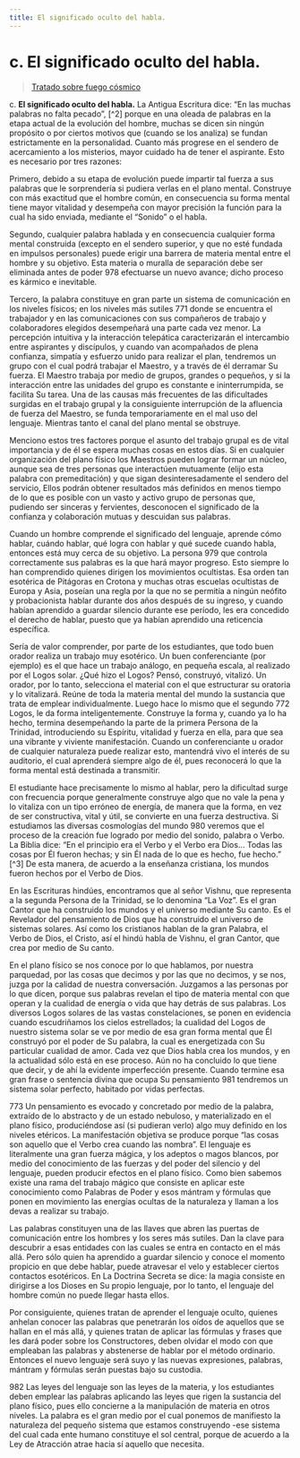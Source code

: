 ```yaml
---
title: El significado oculto del habla.
---
```


# c. El significado oculto del habla.

> [Tratado sobre fuego cósmico](/tratado-sobre-fuego-cosmico/el-hombre-y-los-espiritus-del-fuego#c-el-significado-oculto-del-habla)

c. **El significado oculto del habla.** La Antigua Escritura dice: “En las muchas palabras no falta pecado”, [^2] porque en una oleada de palabras en la etapa actual de la evolución del hombre, muchas se dicen sin ningún propósito o por ciertos motivos que (cuando se los analiza) se fundan estrictamente en la personalidad. Cuanto más progrese en el sendero de acercamiento a los misterios, mayor cuidado ha de tener el aspirante. Esto es necesario por tres razones:

Primero, debido a su etapa de evolución puede impartir tal fuerza a sus palabras que le sorprendería si pudiera verlas en el plano mental. Construye con más exactitud que el hombre común, en consecuencia su forma mental tiene mayor vitalidad y desempeña con mayor precisión la función para la cual ha sido enviada, mediante el “Sonido” o el habla.

Segundo, cualquier palabra hablada y en consecuencia cualquier forma mental construida (excepto en el sendero superior, y que no esté fundada en impulsos personales) puede erigir una barrera de materia mental entre el hombre y su objetivo. Esta materia o muralla de separación debe ser eliminada antes de poder <pin lang="en">978</pin> efectuarse un nuevo avance; dicho proceso es kármico e inevitable.

Tercero, la palabra constituye en gran parte un sistema de comunicación en los niveles físicos; en los niveles más sutiles <pin lang="es">771</pin> donde se encuentra el trabajador y en las comunicaciones con sus compañeros de trabajo y colaboradores elegidos desempeñará una parte cada vez menor. La percepción intuitiva y la interacción telepática caracterizarán el intercambio entre aspirantes y discípulos, y cuando van acompañados de plena confianza, simpatía y esfuerzo unido para realizar el plan, tendremos un grupo con el cual podrá trabajar el Maestro, y a través de él derramar Su fuerza. El Maestro trabaja por medio de grupos, grandes o pequeños, y si la interacción entre las unidades del grupo es constante e ininterrumpida, se facilita Su tarea. Una de las causas más frecuentes de las dificultades surgidas en el trabajo grupal y la consiguiente interrupción de la afluencia de fuerza del Maestro, se funda temporariamente en el mal uso del lenguaje. Mientras tanto el canal del plano mental se obstruye.

Menciono estos tres factores porque el asunto del trabajo grupal es de vital importancia y de él se espera muchas cosas en estos días. Si en cualquier organización del plano físico los Maestros pueden lograr formar un núcleo, aunque sea de tres personas que interactúen mutuamente (elijo esta palabra con premeditación) y que sigan desinteresadamente el sendero del servicio, Ellos podrán obtener resultados más definidos en menos tiempo de lo que es posible con un vasto y activo grupo de personas que, pudiendo ser sinceras y fervientes, desconocen el significado de la confianza y colaboración mutuas y descuidan sus palabras.

Cuando un hombre comprende el significado del lenguaje, aprende cómo hablar, cuándo hablar, qué logra con hablar y qué sucede cuando habla, entonces está muy cerca de su objetivo. La persona <pin lang="en">979</pin> que controla correctamente sus palabras es la que hará mayor progreso. Esto siempre lo han comprendido quienes dirigen los movimientos ocultistas. Esa orden tan esotérica de Pitágoras en Crotona y muchas otras escuelas ocultistas de Europa y Asia, poseían una regla por la que no se permitía a ningún neófito y probacionista hablar durante dos años después de su ingreso, y cuando habían aprendido a guardar silencio durante ese período, les era concedido el derecho de hablar, puesto que ya habían aprendido una reticencia específica.

Sería de valor comprender, por parte de los estudiantes, que todo buen orador realiza un trabajo muy esotérico. Un buen conferenciante (por ejemplo) es el que hace un trabajo análogo, en pequeña escala, al realizado por el Logos solar. ¿Qué hizo el Logos? Pensó, construyó, vitalizó. Un orador, por lo tanto, selecciona el material con el que  estructurar su oratoria y lo vitalizará. Reúne de toda la materia mental del mundo la sustancia que trata de emplear individualmente. Luego hace lo mismo que el segundo <pin lang="es">772</pin> Logos, le da forma inteligentemente. Construye la forma y, cuando ya lo ha hecho, termina desempeñando la parte de la primera Persona de la Trinidad, introduciendo su Espíritu, vitalidad y fuerza en ella, para que sea una vibrante y viviente manifestación. Cuando un conferenciante u orador de cualquier naturaleza puede realizar esto, mantendrá vivo el interés de su auditorio, el cual aprenderá siempre algo de él, pues reconocerá lo que la forma mental está destinada a transmitir.

El estudiante hace precisamente lo mismo al hablar, pero la dificultad surge con frecuencia porque generalmente construye algo que no vale la pena y lo vitaliza con un tipo erróneo de energía, de manera que la forma, en vez de ser constructiva, vital y útil, se convierte en una fuerza destructiva. Si estudiamos las diversas cosmologías del mundo <pin lang="en">980</pin> veremos que el proceso de la creación fue logrado por medio del sonido, palabra o Verbo. La Biblia dice: “En el principio era el Verbo y el Verbo era Dios... Todas las cosas por Él fueron hechas; y sin Él nada de lo que es hecho, fue hecho.” [^3] De esta manera, de acuerdo a la enseñanza cristiana, los mundos fueron hechos por el Verbo de Dios.

En las Escrituras hindúes, encontramos que al señor Vishnu, que representa a la segunda Persona de la Trinidad, se lo denomina “La Voz”. Es el gran Cantor que ha construido los mundos y el universo mediante Su canto. Es el Revelador del pensamiento de Dios que ha construido el universo de sistemas solares. Así como los cristianos hablan de la gran Palabra, el Verbo de Dios, el Cristo, así el hindú habla de Vishnu, el gran Cantor, que crea por medio de Su canto.

En el plano físico se nos conoce por lo que hablamos, por nuestra parquedad, por las cosas que decimos y por las que no decimos, y se nos, juzga por la calidad de nuestra conversación. Juzgamos a las personas por lo que dicen, porque sus palabras revelan el tipo de materia mental con que operan y la cualidad de energía o vida que hay detrás de sus palabras. Los diversos Logos solares de las vastas constelaciones, se ponen en evidencia cuando escudriñamos los cielos estrellados; la cualidad del Logos de nuestro sistema solar se ve por medio de esa gran forma mental que Él construyó por el poder de Su palabra, la cual es energetizada con Su particular cualidad de amor. Cada vez que Dios habla crea los mundos, y en la actualidad sólo está en ese proceso. Aún no ha concluido lo que tiene que decir, y de ahí la evidente imperfección presente. Cuando termine esa gran frase o sentencia divina que ocupa Su pensamiento <pin lang="en">981</pin> tendremos un sistema solar perfecto, habitado por vidas perfectas.

<p><pin lang="es">773</pin> Un pensamiento es evocado y concretado por medio de la palabra, extraído de lo abstracto y de un estado nebuloso, y materializado en el plano físico, produciéndose así (si pudieran verlo) algo muy definido en los niveles etéricos. La manifestación objetiva se produce porque “las cosas son aquello que el Verbo crea cuando las nombra”. El lenguaje es literalmente una gran fuerza mágica, y los adeptos o magos blancos, por medio del conocimiento de las fuerzas y del poder del silencio y del lenguaje, pueden producir efectos en el plano físico. Como bien sabemos existe una rama del trabajo mágico que consiste en aplicar este conocimiento como Palabras de Poder y esos mántram y fórmulas que ponen en movimiento las energías ocultas de la naturaleza y llaman a los devas a realizar su trabajo.</p>

Las palabras constituyen una de las llaves que abren las puertas de comunicación entre los hombres y los seres más sutiles. Dan la clave para descubrir a esas entidades con las cuales se entra en contacto en el más allá. Pero sólo quien ha aprendido a guardar silencio y conoce el momento propicio en que debe hablar, puede atravesar el velo y establecer ciertos contactos esotéricos. En La Doctrina Secreta se dice: la magia consiste en dirigirse a los Dioses en Su propio lenguaje, por lo tanto, el lenguaje del hombre común no puede llegar hasta ellos.

Por consiguiente, quienes tratan de aprender el lenguaje oculto, quienes anhelan conocer las palabras que penetrarán los oídos de aquellos que se hallan en el más allá, y quienes tratan de aplicar las fórmulas y frases que les dará poder sobre los Constructores, deben olvidar el modo con que empleaban las palabras y abstenerse de hablar por el método ordinario. Entonces el nuevo lenguaje será suyo y las nuevas expresiones, palabras, mántram y fórmulas serán puestas bajo su custodia.

<p><pin lang="en">982</pin> Las leyes del lenguaje son las leyes de la materia, y los estudiantes deben emplear las palabras aplicando las leyes que rigen la sustancia del plano físico, pues ello concierne a la manipulación de materia en otros niveles. La palabra es el gran medio por el cual ponemos de manifiesto la naturaleza del pequeño sistema que estamos construyendo -ese sistema del cual cada ente humano constituye el sol central, porque de acuerdo a la Ley de Atracción atrae hacia sí aquello que necesita.</p>
